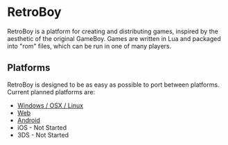 # RetroBoy

RetroBoy is a platform for creating and distributing games, inspired by the aesthetic of the original GameBoy. Games are written in Lua and packaged into "rom" files, which can be run in one of many players.

## Platforms
RetroBoy is designed to be as easy as possible to port between platforms. Current planned platforms are:
- [Windows / OSX / Linux](./desktop)
- [Web](./web)
- [Android](./android)
- iOS - Not Started
- 3DS - Not Started
